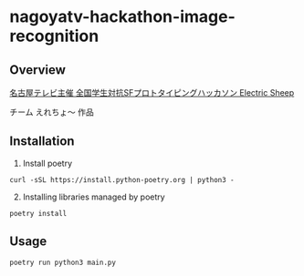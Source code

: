 # nagoyatv-hackathon-image-recognition

## Overview
[名古屋テレビ主催 全国学生対抗SFプロトタイピングハッカソン Electric Sheep](https://www.nagoyatv.com/hackathon-electricsheep/)

チーム えれちょ〜 作品

## Installation
1. Install poetry

```
curl -sSL https://install.python-poetry.org | python3 -
```
2. Installing libraries managed by poetry
```
poetry install
```

## Usage
```
poetry run python3 main.py
```
